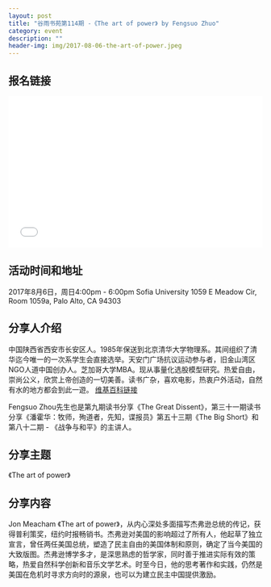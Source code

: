 ```yaml
---
layout: post
title: "谷雨书苑第114期 -《The art of power》 by Fengsuo Zhuo"
category: event
description: ""
header-img: img/2017-08-06-the-art-of-power.jpeg
---
```


## 报名链接
<div style="width:100%; text-align:left;" ><iframe src="//eventbrite.com/tickets-external?eid=36677124266&ref=etckt" frameborder="0" height="300" width="100%" vspace="0" hspace="0" marginheight="5" marginwidth="5" scrolling="auto" allowtransparency="true"></iframe></div>

## 活动时间和地址
2017年8月6日，周日4:00pm - 6:00pm
Sofia University
1059 E Meadow Cir, Room 1059a,
Palo Alto, CA 94303

## 分享人介绍

中国陕西省西安市长安区人。1985年保送到北京清华大学物理系。其间组织了清华迄今唯一的一次系学生会直接选举。天安门广场抗议运动参与者，旧金山湾区NGO人道中国创办人。芝加哥大学MBA。现从事量化选股模型研究。热爱自由，崇尚公义，欣赏上帝创造的一切美善。读书广杂，喜欢电影，热衷户外活动，自然有水的地方都会到此一遊。 
[维基百科链接](https://zh.wikipedia.org/wiki/%E5%91%A8%E9%94%8B%E9%94%81)

Fengsuo Zhou先生也是第九期读书分享《The Great Dissent》，第三十一期读书分享《潘霍华：牧师，殉道者，先知，谍报员》第五十三期《The Big Short》和第八十二期 - 《战争与和平》的主讲人。

## 分享主题

《The art of power》


## 分享内容 

Jon Meacham 《The art of power》，从内心深处多面描写杰弗逊总统的传记，获得普利策奖，纽约时报畅销书。杰弗逊对美国的影响超过了所有人，他起草了独立宣言，曾任两任美国总统，塑造了民主自由的美国体制和原则，确定了当今美国的大致版图。杰弗逊博学多才，是深思熟虑的哲学家，同时善于推进实际有效的策略，热爱自然科学创新和音乐文学艺术。时至今日，他的思考著作和实践，仍然是美国在危机时寻求方向时的源泉，也可以为建立民主中国提供激励。

